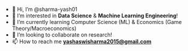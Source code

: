 - 👋 Hi, I’m @sharma-yash01
- 👀 I’m interested in **Data Science** & **Machine Learning Engineering**!
- 🌱 I’m currently learning Computer Science (ML) & Economics (Game Theory/Macroeconomics)
- 💞️ I’m looking to collaborate on research!
- 📫 How to reach me **yashaswisharma2015@gmail.com**

<!---
sharma-yash01/sharma-yash01 is a ✨ special ✨ repository because its `README.md` (this file) appears on your GitHub profile.
You can click the Preview link to take a look at your changes.
--->
